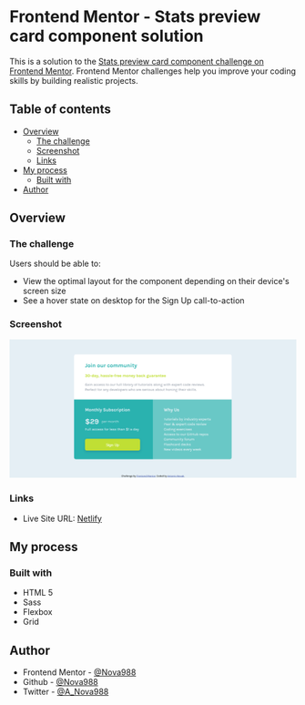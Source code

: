 # Frontend Mentor - Stats preview card component solution

This is a solution to the [Stats preview card component challenge on Frontend Mentor](https://www.frontendmentor.io/challenges/stats-preview-card-component-8JqbgoU62). Frontend Mentor challenges help you improve your coding skills by building realistic projects.

## Table of contents

- [Overview](#overview)
  - [The challenge](#the-challenge)
  - [Screenshot](#screenshot)
  - [Links](#links)
- [My process](#my-process)
  - [Built with](#built-with)
- [Author](#author)

## Overview

### The challenge

Users should be able to:

- View the optimal layout for the component depending on their device's screen size
- See a hover state on desktop for the Sign Up call-to-action

### Screenshot

![](./screenshot.png)

### Links

- Live Site URL: [Netlify](https://boring-villani-71573a.netlify.app/)

## My process

### Built with

- HTML 5
- Sass
- Flexbox
- Grid

## Author

- Frontend Mentor - [@Nova988](https://www.frontendmentor.io/profile/Nova988)
- Github - [@Nova988](https://github.com/Nova988)
- Twitter - [@A_Nova988](https://twitter.com/A_Nova988)
